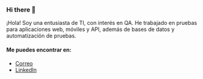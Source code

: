 ### Hi there 👋

<!--
**LilaPerez04/LilaPerez04** is a ✨ _special_ ✨ repository because its `README.md` (this file) appears on your GitHub profile. -->


¡Hola! Soy una entusiasta de TI, con interés en QA. He trabajado en pruebas para aplicaciones web, móviles y API, además de bases de datos y automatización de pruebas.

#### Me puedes encontrar en:

- [Correo](liliana.perezh.05@gmail.com)
- [LinkedIn](https://www.linkedin.com/in/LilianaPH)
